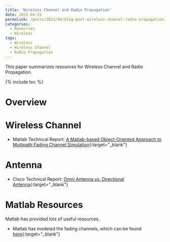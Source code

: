 ```yaml
---
title: 'Wireless Channel and Radio Propagation'
date: 2022-04-15
permalink: /posts/2022/04/blog-post-wireless-channel-radio-propagation/
categories:
  - Resources
  - Wireless
tags:
  - Wireless
  - Wireless Channel
  - Radio Propagation
---
```


This paper summarizes resources for Wireless Channel and Radio Propagation.

{% include toc %}

# Overview

# Wireless Channel
* Matlab Technical Report: [A Matlab-based Object-Oriented Approach to Multipath Fading Channel Simulation](https://www.mathworks.com/matlabcentral/fileexchange/18869-a-matlab-based-object-oriented-approach-to-multipath-fading-channel-simulation){:target="_blank"}

# Antenna
* Cisco Technical Report: [Omni Antenna vs. Directional Antenna](https://www.cisco.com/c/en/us/support/docs/wireless-mobility/wireless-lan-wlan/82068-omni-vs-direct.html){:target="_blank"}



# Matlab Resources
Matlab has provided lots of useful resources.
* Matlab has modeled the fading channels, which can be found [here](https://www.mathworks.com/help/comm/ug/fading-channels.html){:target="_blank"}
